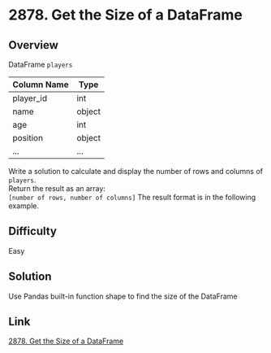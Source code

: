 # 2878. Get the Size of a DataFrame

## Overview
DataFrame `players`

| Column Name | Type   |
|-------------|--------|
| player_id   | int    |
| name        | object |
| age         | int    |
| position    | object |
| ...         | ...    |

Write a solution to calculate and display the number of rows and columns of `players`.  
Return the result as an array:  
`[number of rows, number of columns]`
The result format is in the following example.

## Difficulty 
Easy

## Solution
Use Pandas built-in function shape to find the size of the DataFrame

## Link
[2878. Get the Size of a DataFrame](https://leetcode.com/problems/get-the-size-of-a-dataframe/description/?envType=study-plan-v2&envId=introduction-to-pandas&lang=pythondata)